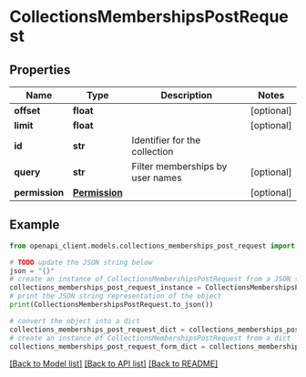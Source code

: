# CollectionsMembershipsPostRequest


## Properties

Name | Type | Description | Notes
------------ | ------------- | ------------- | -------------
**offset** | **float** |  | [optional] 
**limit** | **float** |  | [optional] 
**id** | **str** | Identifier for the collection | 
**query** | **str** | Filter memberships by user names | [optional] 
**permission** | [**Permission**](Permission.md) |  | [optional] 

## Example

```python
from openapi_client.models.collections_memberships_post_request import CollectionsMembershipsPostRequest

# TODO update the JSON string below
json = "{}"
# create an instance of CollectionsMembershipsPostRequest from a JSON string
collections_memberships_post_request_instance = CollectionsMembershipsPostRequest.from_json(json)
# print the JSON string representation of the object
print(CollectionsMembershipsPostRequest.to_json())

# convert the object into a dict
collections_memberships_post_request_dict = collections_memberships_post_request_instance.to_dict()
# create an instance of CollectionsMembershipsPostRequest from a dict
collections_memberships_post_request_form_dict = collections_memberships_post_request.from_dict(collections_memberships_post_request_dict)
```
[[Back to Model list]](../README.md#documentation-for-models) [[Back to API list]](../README.md#documentation-for-api-endpoints) [[Back to README]](../README.md)


